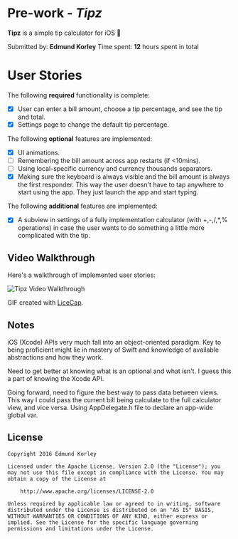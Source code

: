 # Pre-work - *Tipz*

**Tipz** is a simple tip calculator for iOS 📱

Submitted by: **Edmund Korley**
Time spent: **12** hours spent in total

# User Stories

The following **required** functionality is complete:

* [x] User can enter a bill amount, choose a tip percentage, and see the tip and total.
* [x] Settings page to change the default tip percentage.

The following **optional** features are implemented:
* [x] UI animations.
* [ ] Remembering the bill amount across app restarts (if <10mins).
* [ ] Using local-specific currency and currency thousands separators.
* [x] Making sure the keyboard is always visible and the bill amount is always the first responder. This way the user doesn't have to tap anywhere to start using the app. They just launch the app and start typing.

The following **additional** features are implemented:

- [x] A subview in settings of a fully implementation calculator (with +,-,/,\*,% operations) in case the user wants to do something a little more complicated with the tip.

## Video Walkthrough

Here's a walkthrough of implemented user stories:

<img src='http://i.imgur.com/HpldBoB.gif' title='Tipz Video Walkthrough' width='' alt='Tipz Video Walkthrough' />

GIF created with [LiceCap](https://www.cockos.com/licecap/).

## Notes

iOS (Xcode) APIs very much fall into an object-oriented paradigm. Key to being proficient might lie in mastery of Swift and knowledge of available abstractions and how they work.

Need to get better at knowing what is an optional and what isn't. I guess this a part of knowing the Xcode API.

Going forward, need to figure the best way to pass data between views. This way I could pass the current bill being calculate to the full calculator view, and vice versa. Using AppDelegate.h file to declare an app-wide global var.

## License

	Copyright 2016 Edmund Korley

	Licensed under the Apache License, Version 2.0 (the "License"); you may not use this file except in compliance with the License. You may obtain a copy of the License at

		http://www.apache.org/licenses/LICENSE-2.0

	Unless required by applicable law or agreed to in writing, software distributed under the License is distributed on an "AS IS" BASIS, WITHOUT WARRANTIES OR CONDITIONS OF ANY KIND, either express or implied. See the License for the specific language governing permissions and limitations under the License.
